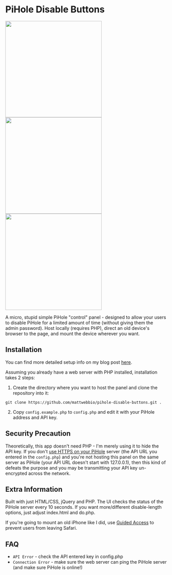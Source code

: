 # PiHole Disable Buttons
<img src="https://user-images.githubusercontent.com/420820/42415692-b69a6f7c-820b-11e8-9748-68d5714d8d65.JPG" height="300" /> <img src="https://user-images.githubusercontent.com/420820/42415694-b6b6d784-820b-11e8-8c74-32da4ccaab72.png" height="300" /> <img src="https://user-images.githubusercontent.com/420820/42415719-b14a5090-820c-11e8-82ee-fc3bf0e987e4.png" height="300" />

A micro, stupid simple PiHole "control" panel - designed to allow your users to disable PiHole 
for a limited amount of time (without giving them the admin password). Host locally (requires PHP), 
direct an old device's browser to the page, and mount the device wherever you want.

## Installation
You can find more detailed setup info on my blog post [here](https://blog.mattwebb.io/2018/07/08/building-a-disable-button-for-pihole-using-an-old-phone/).

Assuming you already have a web server with PHP installed, installation takes 2 steps:

1. Create the directory where you want to host the panel and clone the repository into it:

`git clone https://github.com/mattwebbio/pihole-disable-buttons.git .`

2. Copy `config.example.php` to `config.php` and edit it with your PiHole address and API key.

## Security Precaution
Theoretically, this app doesn't need PHP - I'm merely using it to hide the API key. If you don't [use HTTPS
on your PiHole](https://discourse.pi-hole.net/t/enabling-https-for-your-pi-hole-web-interface/5771) server (the API URL you entered in the `config.php`) and you're not hosting this panel on the
same server as PiHole (your API URL doesn't start with 127.0.0.1), then this kind of defeats the purpose and you may be
transmitting your API key un-encrypted across the network.

## Extra Information
Built with just HTML/CSS, jQuery and PHP. The UI checks the status of the PiHole server every 
10 seconds. If you want more/different disable-length options, just adjust index.html and do.php.

If you're going to mount an old iPhone like I did, use [Guided Access](https://support.apple.com/en-us/ht202612) to prevent users from leaving Safari.

## FAQ
* `API Error` - check the API entered key in config.php
* `Connection Error` - make sure the web server can ping the PiHole server (and make sure PiHole is online!)

